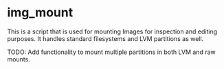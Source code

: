 # img_mount
This is a script that is used for mounting Images for inspection and editing purposes. It handles standard filesystems and LVM partitions as well.

TODO:
Add functionality to mount multiple partitions in both LVM and raw mounts.
